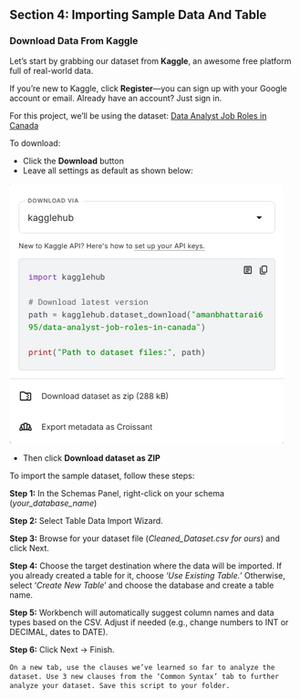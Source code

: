 ## **Section 4: Importing Sample Data And Table**

### Download Data From Kaggle

Let’s start by grabbing our dataset from **Kaggle**, an awesome free platform full of real-world data.

If you’re new to Kaggle, click **Register**—you can sign up with your Google account or email. Already have an account? Just sign in.

For this project, we’ll be using the dataset: [Data Analyst Job Roles in Canada](https://www.kaggle.com/datasets/amanbhattarai695/data-analyst-job-roles-in-canada)

To download:

* Click the **Download** button  
* Leave all settings as default as shown below:

![](kaggle-download.png)

* Then click **Download dataset as ZIP**

To import the sample dataset, follow these steps:

**Step 1:** In the Schemas Panel, right-click on your schema (*your_database_name*)

**Step 2:** Select Table Data Import Wizard.

**Step 3:** Browse for your dataset file (*Cleaned_Dataset.csv for ours*) and click Next.

**Step 4:** Choose the target destination where the data will be imported. If you already created a table for it, choose ‘*Use Existing Table.*’ Otherwise, select ‘*Create New Table*’ and choose the database and create a table name. 

**Step 5:** Workbench will automatically suggest column names and data types based on the CSV. Adjust if needed (e.g., change numbers to INT or DECIMAL, dates to DATE).

**Step 6:** Click Next → Finish.

```{admonition} Exercise \#9
On a new tab, use the clauses we’ve learned so far to analyze the dataset. Use 3 new clauses from the ‘Common Syntax’ tab to further analyze your dataset. Save this script to your folder. 
```